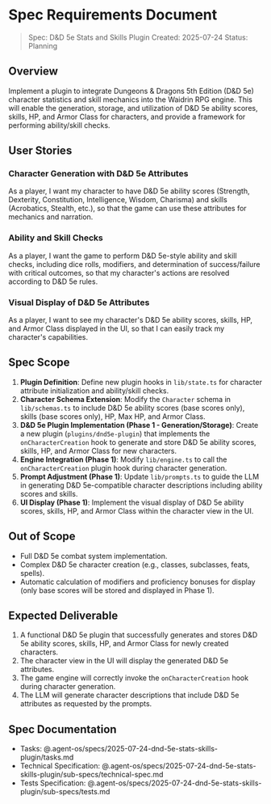 # Spec Requirements Document

> Spec: D&D 5e Stats and Skills Plugin
> Created: 2025-07-24
> Status: Planning

## Overview

Implement a plugin to integrate Dungeons & Dragons 5th Edition (D&D 5e) character statistics and skill mechanics into the Waidrin RPG engine. This will enable the generation, storage, and utilization of D&D 5e ability scores, skills, HP, and Armor Class for characters, and provide a framework for performing ability/skill checks.

## User Stories

### Character Generation with D&D 5e Attributes

As a player, I want my character to have D&D 5e ability scores (Strength, Dexterity, Constitution, Intelligence, Wisdom, Charisma) and skills (Acrobatics, Stealth, etc.), so that the game can use these attributes for mechanics and narration.

### Ability and Skill Checks

As a player, I want the game to perform D&D 5e-style ability and skill checks, including dice rolls, modifiers, and determination of success/failure with critical outcomes, so that my character's actions are resolved according to D&D 5e rules.

### Visual Display of D&D 5e Attributes

As a player, I want to see my character's D&D 5e ability scores, skills, HP, and Armor Class displayed in the UI, so that I can easily track my character's capabilities.

## Spec Scope

1.  **Plugin Definition**: Define new plugin hooks in `lib/state.ts` for character attribute initialization and ability/skill checks.
2.  **Character Schema Extension**: Modify the `Character` schema in `lib/schemas.ts` to include D&D 5e ability scores (base scores only), skills (base scores only), HP, Max HP, and Armor Class.
3.  **D&D 5e Plugin Implementation (Phase 1 - Generation/Storage)**: Create a new plugin (`plugins/dnd5e-plugin`) that implements the `onCharacterCreation` hook to generate and store D&D 5e ability scores, skills, HP, and Armor Class for new characters.
4.  **Engine Integration (Phase 1)**: Modify `lib/engine.ts` to call the `onCharacterCreation` plugin hook during character generation.
5.  **Prompt Adjustment (Phase 1)**: Update `lib/prompts.ts` to guide the LLM in generating D&D 5e-compatible character descriptions including ability scores and skills.
6.  **UI Display (Phase 1)**: Implement the visual display of D&D 5e ability scores, skills, HP, and Armor Class within the character view in the UI.

## Out of Scope

-   Full D&D 5e combat system implementation.
-   Complex D&D 5e character creation (e.g., classes, subclasses, feats, spells).
-   Automatic calculation of modifiers and proficiency bonuses for display (only base scores will be stored and displayed in Phase 1).

## Expected Deliverable

1.  A functional D&D 5e plugin that successfully generates and stores D&D 5e ability scores, skills, HP, and Armor Class for newly created characters.
2.  The character view in the UI will display the generated D&D 5e attributes.
3.  The game engine will correctly invoke the `onCharacterCreation` hook during character generation.
4.  The LLM will generate character descriptions that include D&D 5e attributes as requested by the prompts.

## Spec Documentation

- Tasks: @.agent-os/specs/2025-07-24-dnd-5e-stats-skills-plugin/tasks.md
- Technical Specification: @.agent-os/specs/2025-07-24-dnd-5e-stats-skills-plugin/sub-specs/technical-spec.md
- Tests Specification: @.agent-os/specs/2025-07-24-dnd-5e-stats-skills-plugin/sub-specs/tests.md